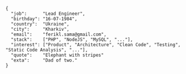 ```
{
  "job":      "Lead Engineer",
  "birthday": "16-07-1984",
  "country":  "Ukraine",
  "city":     "Kharkiv",
  "email":    "ferikl.sama@gmail.com",
  "stack":    ["PHP", "NodeJS", "MySQL", "..."],
  "interest": ["Product", "Architecture", "Clean Code", "Testing", "Static Code Analysis", "..."], 
  "quote":    "Elephant with stripes"
  "exta":     "Dad of two."
}
```
<!---
Ferikl/Ferikl is a ✨ special ✨ repository because its `README.md` (this file) appears on your GitHub profile.
You can click the Preview link to take a look at your changes.
--->
